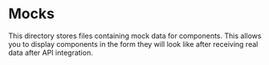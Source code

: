 # Mocks

This directory stores files containing mock data for components. This allows you to display components in the form they will look like after receiving real data after API integration.
